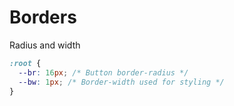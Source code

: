 # Borders

Radius and width

```css
:root {
  --br: 16px; /* Button border-radius */
  --bw: 1px; /* Border-width used for styling */
}
```
